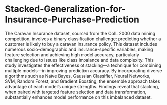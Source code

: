 # Stacked-Generalization-for-Insurance-Purchase-Prediction



The Caravan Insurance dataset, sourced from the CoIL 2000 data
mining competition, involves a binary classification challenge:
predicting whether a customer is likely to buy a caravan insurance
policy. This dataset includes numerous socio-demographic and
insurance-specific variables, making feature selection and
achieving high model accuracy, particularly challenging due to
issues like class imbalance and data complexity. This study
investigates the effectiveness of stacking—a technique for
combining multiple models—in improving prediction accuracy.
By incorporating diverse algorithms such as Naïve Bayes,
Gaussian Classifier, Neural Networks, SVM, Random Forest, and
Gradient Boosting, the ensemble approach takes advantage of
each model’s unique strengths. Findings reveal that stacking,
when paired with targeted feature selection and data
transformation, substantially enhances model performance on this
imbalanced dataset.
